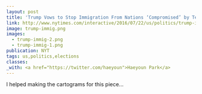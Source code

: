 ```yaml
---
layout: post
title: 'Trump Vows to Stop Immigration From Nations ‘Compromised’ by Terrorism. How Could It Work?'
link: http://www.nytimes.com/interactive/2016/07/22/us/politics/trump-immigration-ban-how-could-it-work.html
image: trump-immig.png
images:
  - trump-immig-2.png
  - trump-immig-1.png
publication: NYT
tags: us,politics,elections
classes:
_with: <a href="https://twitter.com/haeyoun">Haeyoun Park</a>
---
```


I helped making the cartograms for this piece...
